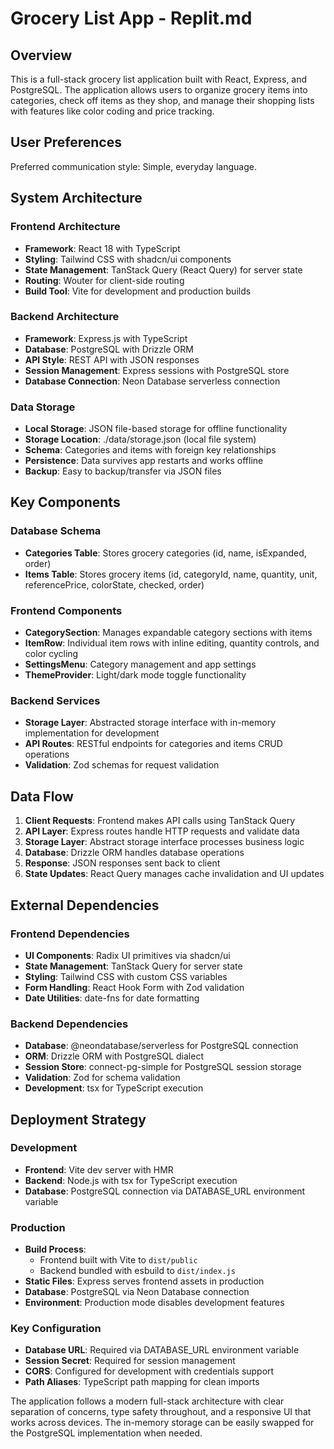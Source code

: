 # Grocery List App - Replit.md

## Overview

This is a full-stack grocery list application built with React, Express, and PostgreSQL. The application allows users to organize grocery items into categories, check off items as they shop, and manage their shopping lists with features like color coding and price tracking.

## User Preferences

Preferred communication style: Simple, everyday language.

## System Architecture

### Frontend Architecture
- **Framework**: React 18 with TypeScript
- **Styling**: Tailwind CSS with shadcn/ui components
- **State Management**: TanStack Query (React Query) for server state
- **Routing**: Wouter for client-side routing
- **Build Tool**: Vite for development and production builds

### Backend Architecture
- **Framework**: Express.js with TypeScript
- **Database**: PostgreSQL with Drizzle ORM
- **API Style**: REST API with JSON responses
- **Session Management**: Express sessions with PostgreSQL store
- **Database Connection**: Neon Database serverless connection

### Data Storage
- **Local Storage**: JSON file-based storage for offline functionality
- **Storage Location**: ./data/storage.json (local file system)
- **Schema**: Categories and items with foreign key relationships
- **Persistence**: Data survives app restarts and works offline
- **Backup**: Easy to backup/transfer via JSON files

## Key Components

### Database Schema
- **Categories Table**: Stores grocery categories (id, name, isExpanded, order)
- **Items Table**: Stores grocery items (id, categoryId, name, quantity, unit, referencePrice, colorState, checked, order)

### Frontend Components
- **CategorySection**: Manages expandable category sections with items
- **ItemRow**: Individual item rows with inline editing, quantity controls, and color cycling
- **SettingsMenu**: Category management and app settings
- **ThemeProvider**: Light/dark mode toggle functionality

### Backend Services
- **Storage Layer**: Abstracted storage interface with in-memory implementation for development
- **API Routes**: RESTful endpoints for categories and items CRUD operations
- **Validation**: Zod schemas for request validation

## Data Flow

1. **Client Requests**: Frontend makes API calls using TanStack Query
2. **API Layer**: Express routes handle HTTP requests and validate data
3. **Storage Layer**: Abstract storage interface processes business logic
4. **Database**: Drizzle ORM handles database operations
5. **Response**: JSON responses sent back to client
6. **State Updates**: React Query manages cache invalidation and UI updates

## External Dependencies

### Frontend Dependencies
- **UI Components**: Radix UI primitives via shadcn/ui
- **State Management**: TanStack Query for server state
- **Styling**: Tailwind CSS with custom CSS variables
- **Form Handling**: React Hook Form with Zod validation
- **Date Utilities**: date-fns for date formatting

### Backend Dependencies
- **Database**: @neondatabase/serverless for PostgreSQL connection
- **ORM**: Drizzle ORM with PostgreSQL dialect
- **Session Store**: connect-pg-simple for PostgreSQL session storage
- **Validation**: Zod for schema validation
- **Development**: tsx for TypeScript execution

## Deployment Strategy

### Development
- **Frontend**: Vite dev server with HMR
- **Backend**: Node.js with tsx for TypeScript execution
- **Database**: PostgreSQL connection via DATABASE_URL environment variable

### Production
- **Build Process**: 
  - Frontend built with Vite to `dist/public`
  - Backend bundled with esbuild to `dist/index.js`
- **Static Files**: Express serves frontend assets in production
- **Database**: PostgreSQL via Neon Database connection
- **Environment**: Production mode disables development features

### Key Configuration
- **Database URL**: Required via DATABASE_URL environment variable
- **Session Secret**: Required for session management
- **CORS**: Configured for development with credentials support
- **Path Aliases**: TypeScript path mapping for clean imports

The application follows a modern full-stack architecture with clear separation of concerns, type safety throughout, and a responsive UI that works across devices. The in-memory storage can be easily swapped for the PostgreSQL implementation when needed.